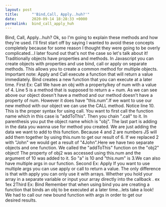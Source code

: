 ```yaml
---
layout: post
title:      "'Bind,Call, Apply..huh?'"
date:       2020-09-14 18:28:33 +0000
permalink:  bind_call_apply_huh
---
```


Bind, Call, Apply…huh?
Ok, so I'm going to explain these methods and how they're used. I'll first start off by saying I wanted to avoid these concepts completely because for some reason I thought they were going to be overly complicated…I later found out that's not the case so let's talk about it!
Traditionally objects have properties and methods. In Javascript you can create objects with properties and use bind, call or apply on separate methods. This allows you to create a common method for multiple objects.
Important note: Apply and Call execute a function that will return a value immediately. Bind creates a new function that you can execute at a later time.
First Ex: Call
We have an obj with a property/key of num with a value of 4. Line 5 is a method that is supposed to return a + num. As we can see above our object doesn't have a method and our method doesn't have a property of num. However it does have "this.num".If we want to use our new method with our object we can use the CALL method.
Notice line 10. This is the proper syntax for using call. You want to first call the function name which in this case is "addToThis". Then you chain ".call" to it. In parenthesis you put the object name which is "obj". The last part is adding in the data you wanna use for method you created. We are just adding the data we want to add to this function. Because 4 and 2 are numbers JS will add them together by using this.num to get our result of 6. If we replaced 2 with "John" we would get a result of "4John".Here we have two separate objects and one function. We called the "addToThis" function on the "obj2" object! The property of obj2 was accessed using this.num and the argument of 10 was added to it. So "a" is 10 and "this.num" is 3.We can also have multiple args in our function.
Second Ex: Apply
If you want to use multiple args you can use apply or call to return a value. The only difference is that with apply you can only use it with arrays. Whether you hold your array in a separate variable or input your array directly into the callback .
ex 1ex 2Third Ex: Bind
Remember that when using bind you are creating a function that binds an obj to be executed at a later time…lets take a look!
We had to call our new bound function with args in order to get our desired results.
